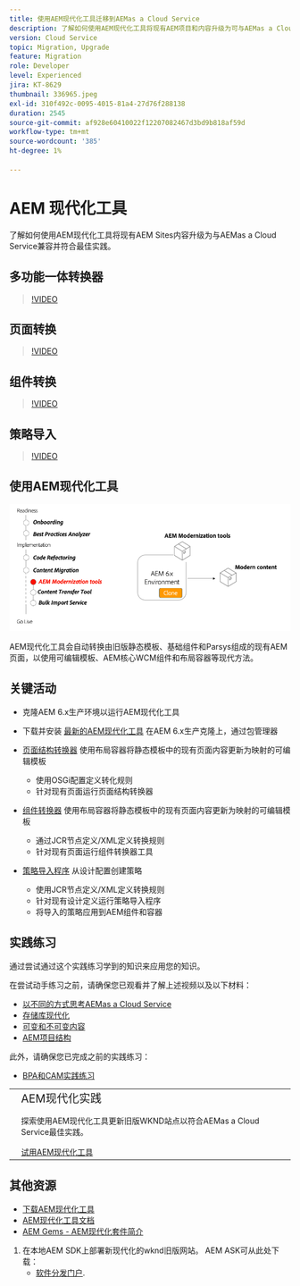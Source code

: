 ```yaml
---
title: 使用AEM现代化工具迁移到AEMas a Cloud Service
description: 了解如何使用AEM现代化工具将现有AEM项目和内容升级为可与AEMas a Cloud Service兼容的项目和内容。
version: Cloud Service
topic: Migration, Upgrade
feature: Migration
role: Developer
level: Experienced
jira: KT-8629
thumbnail: 336965.jpeg
exl-id: 310f492c-0095-4015-81a4-27d76f288138
duration: 2545
source-git-commit: af928e60410022f12207082467d3bd9b818af59d
workflow-type: tm+mt
source-wordcount: '385'
ht-degree: 1%

---
```



# AEM 现代化工具

了解如何使用AEM现代化工具将现有AEM Sites内容升级为与AEMas a Cloud Service兼容并符合最佳实践。

## 多功能一体转换器

>[!VIDEO](https://video.tv.adobe.com/v/338802?quality=12&learn=on)

## 页面转换

>[!VIDEO](https://video.tv.adobe.com/v/338799?quality=12&learn=on)

## 组件转换

>[!VIDEO](https://video.tv.adobe.com/v/338788?quality=12&learn=on)

## 策略导入

>[!VIDEO](https://video.tv.adobe.com/v/338797?quality=12&learn=on)

## 使用AEM现代化工具

![AEM现代化工具生命周期](./assets/aem-modernization-tools.png)

AEM现代化工具会自动转换由旧版静态模板、基础组件和Parsys组成的现有AEM页面，以使用可编辑模板、AEM核心WCM组件和布局容器等现代方法。

## 关键活动

+ 克隆AEM 6.x生产环境以运行AEM现代化工具
+ 下载并安装 [最新的AEM现代化工具](https://github.com/adobe/aem-modernize-tools/releases/latest) 在AEM 6.x生产克隆上，通过包管理器

+ [页面结构转换器](https://opensource.adobe.com/aem-modernize-tools/pages/structure/about.html) 使用布局容器将静态模板中的现有页面内容更新为映射的可编辑模板
   + 使用OSGi配置定义转化规则
   + 针对现有页面运行页面结构转换器

+ [组件转换器](https://opensource.adobe.com/aem-modernize-tools/pages/component/about.html) 使用布局容器将静态模板中的现有页面内容更新为映射的可编辑模板
   + 通过JCR节点定义/XML定义转换规则
   + 针对现有页面运行组件转换器工具

+ [策略导入程序](https://opensource.adobe.com/aem-modernize-tools/pages/policy/about.html) 从设计配置创建策略
   + 使用JCR节点定义/XML定义转换规则
   + 针对现有设计定义运行策略导入程序
   + 将导入的策略应用到AEM组件和容器

## 实践练习

通过尝试通过这个实践练习学到的知识来应用您的知识。

在尝试动手练习之前，请确保您已观看并了解上述视频以及以下材料：

+ [以不同的方式思考AEMas a Cloud Service](./introduction.md)
+ [存储库现代化](./repository-modernization.md)
+ [可变和不可变内容](../../developing/basics/mutable-immutable.md)
+ [AEM项目结构](https://experienceleague.adobe.com/docs/experience-manager-cloud-service/implementing/developing/aem-project-content-package-structure.html)

此外，请确保您已完成之前的实践练习：

+ [BPA和CAM实践练习](./bpa-and-cam.md#hands-on-exercise)

<table style="border-width:0">
    <tr>
        <td style="width:150px">
            <a  rel="noreferrer"
                target="_blank"
                href="https://github.com/adobe/aem-cloud-engineering-video-series-exercises/tree/session2-migration#bootcamp---session-2-migration-methodology"><img alt="实践练习GitHub存储库" src="./assets/github.png"/>
            </a>        
        </td>
        <td style="width:100%;margin-bottom:1rem;">
            <div style="font-size:1.25rem;font-weight:400;">AEM现代化实践</div>
            <p style="margin:1rem 0">
                探索使用AEM现代化工具更新旧版WKND站点以符合AEMas a Cloud Service最佳实践。
            </p>
            <a  rel="noreferrer"
                target="_blank"
                href="https://github.com/adobe/aem-cloud-engineering-video-series-exercises/tree/session2-migration#bootcamp---session-2-migration-methodology" class="spectrum-Button spectrum-Button--primary spectrum-Button--sizeM">
                <span class="spectrum-Button-label has-no-wrap has-text-weight-bold">试用AEM现代化工具</span>
            </a>
        </td>
    </tr>
</table>

## 其他资源

+ [下载AEM现代化工具](https://github.com/adobe/aem-modernize-tools/releases/latest)
+ [AEM现代化工具文档](https://opensource.adobe.com/aem-modernize-tools/)
+ [AEM Gems - AEM现代化套件简介](https://helpx.adobe.com/experience-manager/kt/eseminars/gems/Introducing-the-AEM-Modernization-Suite.html)

1. 在本地AEM SDK上部署新现代化的wknd旧版网站。 AEM ASK可从此处下载：
   + [软件分发门户](https://experience.adobe.com/#/downloads/content/software-distribution/en/general.html).
